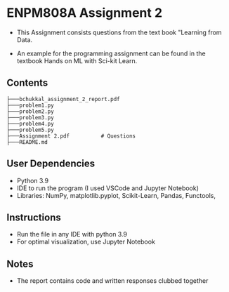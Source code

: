 # ENPM808A Assignment 2

* This Assignment consists questions from the text book "Learning from Data.

- An example for the programming assignment can be found in the textbook Hands on ML with Sci-kit Learn.

## Contents

```
├───bchukkal_assignment_2_report.pdf
├───problem1.py
├───problem2.py
├───problem3.py
├───problem4.py
├───problem5.py
├───Assignment 2.pdf          # Questions
├───README.md

```

## User Dependencies

- Python 3.9
- IDE to run the program (I used VSCode and Jupyter Notebook)
- Libraries: NumPy, matplotlib.pyplot, Scikit-Learn, Pandas, Functools,

## Instructions

- Run the file in any IDE with python 3.9
- For optimal visualization, use Jupyter Notebook

## Notes

* The report contains code and written responses clubbed together
